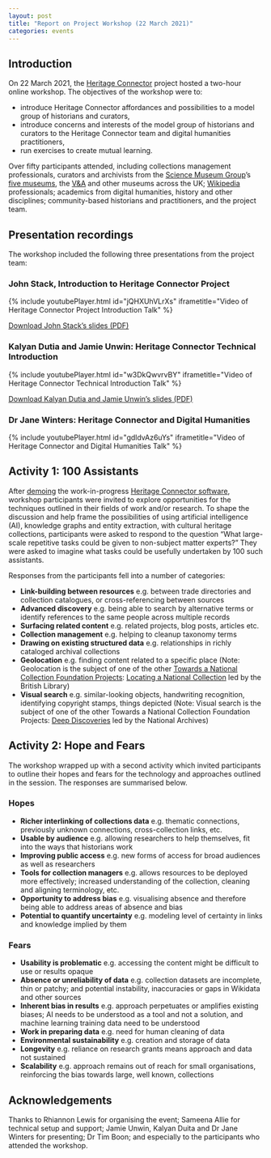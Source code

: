 ```yaml
---
layout: post
title: "Report on Project Workshop (22 March 2021)"
categories: events
---
```


## Introduction

On 22 March 2021, the [Heritage Connector](https://www.sciencemuseumgroup.org.uk/project/heritage-connector/) project hosted a two-hour online workshop. The objectives of the workshop were to:

*   introduce Heritage Connector affordances and possibilities to a model group of historians and curators,
*   introduce concerns and interests of the model group of historians and curators to the Heritage Connector team and digital humanities practitioners,
*   run exercises to create mutual learning.

Over fifty participants attended, including collections management professionals, curators and archivists from the [Science Museum Group](https://www.sciencemuseumgroup.org.uk)’s [five museums](https://www.sciencemuseumgroup.org.uk/about-us/), the [V&A](https://www.vam.ac.uk) and other museums across the UK; [Wikipedia](https://wikimedia.org.uk) professionals; academics from digital humanities, history and other disciplines; community-based historians and practitioners, and the project team.

## Presentation recordings

The workshop included the following three presentations from the project team:

### John Stack, Introduction to Heritage Connector Project

{% include youtubePlayer.html id="jQHXUhVLrXs" iframetitle="Video of Heritage Connector Project Introduction Talk" %}

[Download John Stack’s slides (PDF)](https://thesciencemuseum.github.io/heritageconnector/post_files/Heritage_Connector_Introduction_22_March_2021.pdf)

### Kalyan Dutia and Jamie Unwin: Heritage Connector Technical Introduction

{% include youtubePlayer.html id="w3DkQwvrvBY" iframetitle="Video of Heritage Connector Technical Introduction Talk" %}

[Download Kalyan Dutia and Jamie Unwin’s slides (PDF)](https://thesciencemuseum.github.io/heritageconnector/post_files/Heritage_Connector_Technical_Introduction_22_March_2021.pdf)

### Dr Jane Winters: Heritage Connector and Digital Humanities

{% include youtubePlayer.html id="gdldvAz6uYs" iframetitle="Video of Heritage Connector and Digital Humanities Talk" %}

## Activity 1: 100 Assistants

After [demoing](https://youtu.be/w3DkQwvrvBY) the work-in-progress [Heritage Connector software](https://github.com/TheScienceMuseum/heritage-connector), workshop participants were invited to explore opportunities for the techniques outlined in their fields of work and/or research. To shape the discussion and help frame the possibilities of using artificial intelligence (AI), knowledge graphs and entity extraction, with cultural heritage collections, participants were asked to respond to the question “What large-scale repetitive tasks could be given to non-subject matter experts?” They were asked to imagine what tasks could be usefully undertaken by 100 such assistants. 

Responses from the participants fell into a number of categories:

*   **Link-building between resources** e.g. between trade directories and collection catalogues, or cross-referencing between sources
*   **Advanced discovery** e.g. being able to search by alternative terms or identify references to the same people across multiple records
*   **Surfacing related content** e.g. related projects, blog posts, articles etc.
*   **Collection management** e.g. helping to cleanup taxonomy terms
*   **Drawing on existing structured data** e.g. relationships in richly cataloged archival collections
*   **Geolocation** e.g. finding content related to a specific place (Note: Geolocation is the subject of one of the other [Towards a National Collection Foundation Projects](https://www.nationalcollection.org.uk/projects): [Locating a National Collection](https://www.bl.uk/projects/towards-a-national-collection) led by the British Library)
*   **Visual search** e.g. similar-looking objects, handwriting recognition, identifying copyright stamps, things depicted (Note: Visual search is the subject of one of the other Towards a National Collection Foundation Projects: [Deep Discoveries](https://www.nationalarchives.gov.uk/about/our-research-and-academic-collaboration/our-research-projects/towards-a-national-collection/) led by the National Archives)

## Activity 2: Hope and Fears

The workshop wrapped up with a second activity which invited participants to outline their hopes and fears for the technology and approaches outlined in the session. The responses are summarised below.

### Hopes 

*   **Richer interlinking of collections data** e.g. thematic connections, previously unknown connections, cross-collection links, etc.
*   **Usable by audience** e.g. allowing researchers to help themselves, fit into the ways that historians work
*   **Improving public access** e.g. new forms of access for broad audiences as well as researchers
*   **Tools for collection managers** e.g. allows resources to be deployed more effectively; increased understanding of the collection, cleaning and aligning terminology, etc.
*   **Opportunity to address bias** e.g. visualising absence and therefore being able to address areas of absence and bias
*   **Potential to quantify uncertainty** e.g. modeling level of certainty in links and knowledge implied by them

### Fears

*   **Usability is problematic** e.g. accessing the content might be difficult to use or results opaque
*   **Absence or unreliability of data** e.g. collection datasets are incomplete, thin or patchy; and potential instability, inaccuracies or gaps in Wikidata and other sources
*   **Inherent bias in results** e.g. approach perpetuates or amplifies existing biases; AI needs to be understood as a tool and not a solution, and machine learning training data need to be understood 
*   **Work in preparing data** e.g. need for human cleaning of data
*   **Environmental sustainability** e.g. creation and storage of data 
*   **Longevity** e.g. reliance on research grants means approach and data not sustained
*   **Scalability** e.g. approach remains out of reach for small organisations, reinforcing the bias towards large, well known, collections

## Acknowledgements 

Thanks to Rhiannon Lewis for organising the event; Sameena Allie for technical setup and support; Jamie Unwin, Kalyan Duita and Dr Jane Winters for presenting; Dr Tim Boon; and especially to the participants who attended the workshop.
